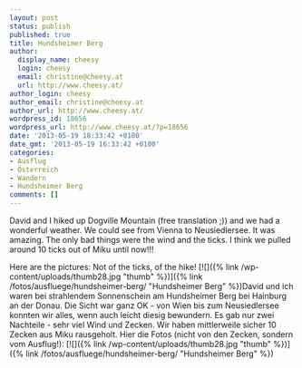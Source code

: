 ```yaml
---
layout: post
status: publish
published: true
title: Hundsheimer Berg
author:
  display_name: cheesy
  login: cheesy
  email: christine@cheesy.at
  url: http://www.cheesy.at/
author_login: cheesy
author_email: christine@cheesy.at
author_url: http://www.cheesy.at/
wordpress_id: 18656
wordpress_url: http://www.cheesy.at/?p=18656
date: '2013-05-19 18:33:42 +0100'
date_gmt: '2013-05-19 16:33:42 +0100'
categories:
- Ausflug
- Österreich
- Wandern
- Hundsheimer Berg
comments: []
---
```

<!--:de-->David and I hiked up Dogville Mountain (free translation ;)) and we had a wonderful weather. We could see from Vienna to Neusiedlersee. It was amazing. The only bad things were the wind and the ticks. I think we pulled around 10 ticks out of Miku until now!!!
Here are the pictures: Not of the ticks, of the hike!
[![]({% link /wp-content/uploads/thumb28.jpg "thumb" %})]({% link /fotos/ausfluege/hundsheimer-berg/ "Hundsheimer Berg" %})<!--:--><!--:en-->David und ich waren bei strahlendem Sonnenschein am Hundsheimer Berg bei Hainburg an der Donau. Die Sicht war ganz OK - von Wien bis zum Neusiedlersee konnten wir alles, wenn auch leicht diesig bewundern. Es gab nur zwei Nachteile - sehr viel Wind und Zecken. Wir haben mittlerweile sicher 10 Zecken aus Miku rausgeholt.
Hier die Fotos (nicht von den Zecken, sondern vom Ausflug!):
[![]({% link /wp-content/uploads/thumb28.jpg "thumb" %})]({% link /fotos/ausfluege/hundsheimer-berg/ "Hundsheimer Berg" %})<!--:-->

